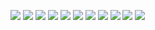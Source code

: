 ![](screenshot_1.jpg)
![](screenshot_2.jpg)
![](screenshot_3.jpg)
![](screenshot_4.jpg)
![](screenshot_5.jpg)
![](screenshot_6.jpg)
![](screenshot_7.jpg)
![](screenshot_8.jpg)
![](screenshot_9.jpg)
![](screenshot_10.jpg)
![](screenshot_11.jpg)

<style>
    .img {
        width:200px;
    }
</style>